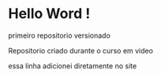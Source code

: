 # Hello Word !
 primeiro repositorio versionado 

Repositorio criado durante o curso em video

essa linha adicionei diretamente no site
